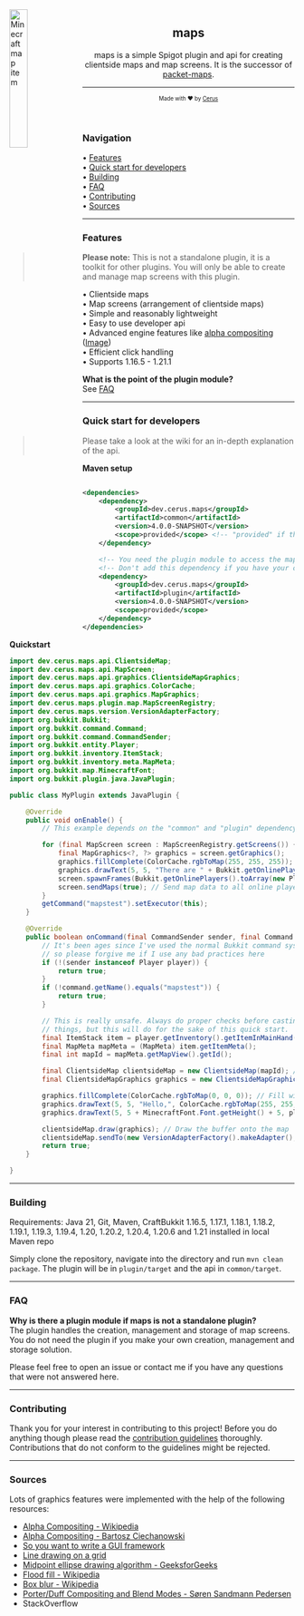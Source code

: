 <img width="25%" height="25%" align="left" src="https://i.ibb.co/0h1Z8M2/mc-map-item.png" alt="Minecraft map item">

<h2 align="center">maps</h2>
<p align="center">maps is a simple Spigot plugin and api for creating clientside maps and map screens. It is the successor
of <a href="https://github.com/cerus/packet-maps">packet-maps</a>.</p>

<hr>
<p align="center"><sub><sup>Made with ♥ by <a href="https://github.com/cerus">Cerus</a></sup></sub></p>
<br>

### Navigation

• [Features](#Features)\
• [Quick start for developers](#Quick-start-for-developers)\
• [Building](#Building)\
• [FAQ](#FAQ)\
• [Contributing](#Contributing)\
• [Sources](#Sources)

<hr>

### Features

> **Please note:** This is not a standalone plugin, it is a toolkit for other plugins. You will only be able to create and manage map screens with
> this plugin.

• Clientside maps\
• Map screens (arrangement of clientside maps)\
• Simple and reasonably lightweight\
• Easy to use developer api\
• Advanced engine features
like [alpha compositing](https://en.wikipedia.org/wiki/Alpha_compositing) ([Image](https://cerus.dev/img/maps_alpha_composition.png))\
• Efficient click handling\
• Supports 1.16.5 - 1.21.1

**What is the point of the plugin module?**\
See [FAQ](#FAQ)

<hr>

### Quick start for developers

> Please take a look at the wiki for an in-depth explanation of the api.

**Maven setup**

```xml

<dependencies>
    <dependency>
        <groupId>dev.cerus.maps</groupId>
        <artifactId>common</artifactId>
        <version>4.0.0-SNAPSHOT</version>
        <scope>provided</scope> <!-- "provided" if the maps plugin is on the server, "compile" if not -->
    </dependency>

    <!-- You need the plugin module to access the map screen registry of the plugin. -->
    <!-- Don't add this dependency if you have your own storage solution. -->
    <dependency>
        <groupId>dev.cerus.maps</groupId>
        <artifactId>plugin</artifactId>
        <version>4.0.0-SNAPSHOT</version>
        <scope>provided</scope>
    </dependency>
</dependencies>
```

**Quickstart**

```java
import dev.cerus.maps.api.ClientsideMap;
import dev.cerus.maps.api.MapScreen;
import dev.cerus.maps.api.graphics.ClientsideMapGraphics;
import dev.cerus.maps.api.graphics.ColorCache;
import dev.cerus.maps.api.graphics.MapGraphics;
import dev.cerus.maps.plugin.map.MapScreenRegistry;
import dev.cerus.maps.version.VersionAdapterFactory;
import org.bukkit.Bukkit;
import org.bukkit.command.Command;
import org.bukkit.command.CommandSender;
import org.bukkit.entity.Player;
import org.bukkit.inventory.ItemStack;
import org.bukkit.inventory.meta.MapMeta;
import org.bukkit.map.MinecraftFont;
import org.bukkit.plugin.java.JavaPlugin;

public class MyPlugin extends JavaPlugin {

    @Override
    public void onEnable() {
        // This example depends on the "common" and "plugin" dependency.

        for (final MapScreen screen : MapScreenRegistry.getScreens()) {
            final MapGraphics<?, ?> graphics = screen.getGraphics();
            graphics.fillComplete(ColorCache.rgbToMap(255, 255, 255)); // Convert rgb(255, 255, 255) to map color and fill the screen
            graphics.drawText(5, 5, "There are " + Bukkit.getOnlinePlayers().size() + " players on the server", ColorCache.rgbToMap(0, 0, 0), 2);
            screen.spawnFrames(Bukkit.getOnlinePlayers().toArray(new Player[0])); // Send the screen frames to all online players
            screen.sendMaps(true); // Send map data to all online players
        }
        getCommand("mapstest").setExecutor(this);
    }

    @Override
    public boolean onCommand(final CommandSender sender, final Command command, final String label, final String[] args) {
        // It's been ages since I've used the normal Bukkit command system 
        // so please forgive me if I use any bad practices here
        if (!(sender instanceof Player player)) {
            return true;
        }
        if (!command.getName().equals("mapstest")) {
            return true;
        }

        // This is really unsafe. Always do proper checks before casting 
        // things, but this will do for the sake of this quick start.
        final ItemStack item = player.getInventory().getItemInMainHand();
        final MapMeta mapMeta = (MapMeta) item.getItemMeta();
        final int mapId = mapMeta.getMapView().getId();

        final ClientsideMap clientsideMap = new ClientsideMap(mapId); // Create clientside map with given id
        final ClientsideMapGraphics graphics = new ClientsideMapGraphics(); // Create graphics buffer

        graphics.fillComplete(ColorCache.rgbToMap(0, 0, 0)); // Fill with rgb(0, 0, 0)
        graphics.drawText(5, 5, "Hello,", ColorCache.rgbToMap(255, 255, 255), 1); // Draw text
        graphics.drawText(5, 5 + MinecraftFont.Font.getHeight() + 5, player.getName(), ColorCache.rgbToMap(255, 255, 255), 2);

        clientsideMap.draw(graphics); // Draw the buffer onto the map
        clientsideMap.sendTo(new VersionAdapterFactory().makeAdapter(), player); // Send the map to the player
        return true;
    }

}
```

<hr>

### Building

Requirements: Java 21, Git, Maven, CraftBukkit 1.16.5, 1.17.1, 1.18.1, 1.18.2, 1.19.1, 1.19.3, 1.19.4, 1.20, 1.20.2, 1.20.4, 1.20.6 and 1.21 installed in local
Maven repo

Simply clone the repository, navigate into the directory and run `mvn clean package`. The plugin will be in `plugin/target` and the api
in `common/target`.

<hr>

### FAQ

**Why is there a plugin module if maps is not a standalone plugin?**\
The plugin handles the creation, management and storage of map screens. You do not need the plugin if you make your own creation, management and
storage solution.

Please feel free to open an issue or contact me if you have any questions that were not answered here.

<hr>

### Contributing

Thank you for your interest in contributing to this project! Before you do anything though please read the [contribution guidelines](CONTRIBUTING.md)
thoroughly. Contributions that do not conform to the guidelines might be rejected.

<hr>

### Sources

Lots of graphics features were implemented with the help of the following resources:

- [Alpha Compositing - Wikipedia](https://en.wikipedia.org/wiki/Alpha_compositing#Alpha_blending)
- [Alpha Compositing - Bartosz Ciechanowski](https://ciechanow.ski/alpha-compositing/)
- [So you want to write a GUI framework](http://www.cmyr.net/blog/gui-framework-ingredients.html)
- [Line drawing on a grid](https://www.redblobgames.com/grids/line-drawing.html)
- [Midpoint ellipse drawing algorithm - GeeksforGeeks](https://www.geeksforgeeks.org/midpoint-ellipse-drawing-algorithm/)
- [Flood fill - Wikipedia](https://en.wikipedia.org/wiki/Flood_fill)
- [Box blur - Wikipedia](https://en.wikipedia.org/wiki/Box_blur)
- [Porter/Duff Compositing and Blend Modes - Søren Sandmann Pedersen](http://ssp.impulsetrain.com/porterduff.html)
- StackOverflow